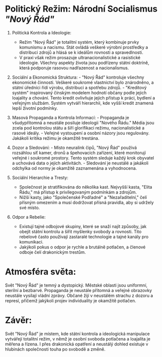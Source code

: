 # Politický Režim: Národní Socialismus *"Nový Řád"*
 1. Politická Kontrola a Ideologie:
	   - Režim "Nový Řád" je totalitní systém, který kombinuje prvky komunismu a nacismu. Stát ovládá veškeré výrobní prostředky a distribuci zdrojů a hlásá se k ideálům rovnosti a spravedlnosti.
	   - V praxi však režim prosazuje ultranacionalistické a rasistické ideologie. Všechny aspekty života jsou podřízeny státní doktríně, která podporuje rasovou nadřazenost a nacionalismus.

2. Sociální a Ekonomická Struktura:
	   - "Nový Řád" kontroluje všechny ekonomické činnosti. Veškeré soukromé vlastnictví bylo znárodněno, a státní úředníci řídí výrobu, distribuci a spotřebu zdrojů.
	   - "Kreditový systém" inspirovaný čínským modelem hodnotí občany podle jejich loajality a chování. Tento kredit ovlivňuje jejich přístup k práci, bydlení a veřejným službám. Systém vytváří hierarchii, kde vyšší kredit znamená lepší životní podmínky.

3. Masová Propaganda a Kontrola Informací:
	   - Propaganda je všudypřítomná a neustále posiluje ideologii "Nového Řádu." Média jsou zcela pod kontrolou státu a šíří glorifikaci režimu, nacionalistické a rasové ideály.
	   - Veřejné vystoupení a osobní názory jsou regulovány. Jakákoli kritika režimu je okamžitě trestána.

4. Dozor a Sledování:
	   - Místo neuralink čipů, "Nový Řád" používá rozsáhlou síť kamer, dronů a špehovacích zařízení, které monitorují veřejné i soukromé prostory. Tento systém sleduje každý krok obyvatel a uchovává data o jejich aktivitách.
	   - Sledování je neustálé a jakákoli odchylka od normy je okamžitě zaznamenána a vyhodnocena.

5. Sociální Hierarchie a Tresty:
   - Společnost je stratifikována do několika kast. Nejvyšší kasta, "Elita Řádu," má přístup k privilegovaným podmínkám a zdrojům.
   - Nižší kasty, jako "Společenské Podřadné" a "Nezařaditelní," čelí přísným omezením a musí dodržovat přísná pravidla, aby si udržely své místo.

6. Odpor a Rebelie:
   - Existují tajné odbojové skupiny, které se snaží najít způsoby, jak obejít státní kontrolu a šířit myšlenky svobody a rovnosti. Tito rebelové často používají zastaralé technologie a tajné kanály pro komunikaci.
   - Jakýkoli pokus o odpor je rychle a brutálně potlačen, a členové odboje čelí drakonickým trestům.

# Atmosféra světa:
Svět "Nový Řád" je temný a dystopický. Městské oblasti jsou uniformní, sterilní a bezbarvé. Propaganda je neustále přítomná a veřejné obrazovky neustále vysílají vládní zprávy. Občané žijí v neustálém strachu z dozoru a represí, přičemž jakýkoli projev individuality je okamžitě potlačen.

# Závěr:
Svět "Nový Řád" je místem, kde státní kontrola a ideologická manipulace vytvářejí totalitní režim, v němž je osobní svoboda potlačena a loajalita je měřena a řízena. I přes drakonická opatření a neustálý dohled existuje v hlubinách společnosti touha po svobodě a změně.